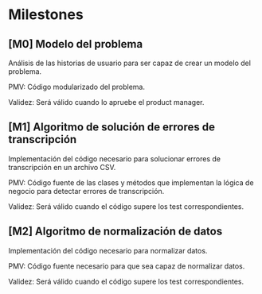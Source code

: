 # Milestones

## [M0] Modelo del problema

Análisis de las historias de usuario para ser capaz de crear un modelo del
problema.

PMV: Código modularizado del problema.

Validez: Será válido cuando lo apruebe el product manager.

## [M1] Algoritmo de solución de errores de transcripción

Implementación del código necesario para solucionar errores de transcripción en
un archivo CSV.

PMV: Código fuente de las clases y métodos que implementan la lógica de negocio
para detectar errores de transcripción.

Validez: Será válido cuando el código supere los test correspondientes.

## [M2] Algoritmo de normalización de datos

Implementación del código necesario para normalizar datos.

PMV: Código fuente necesario para que sea capaz de normalizar datos.

Validez: Será válido cuando el código supere los test correspondientes.
